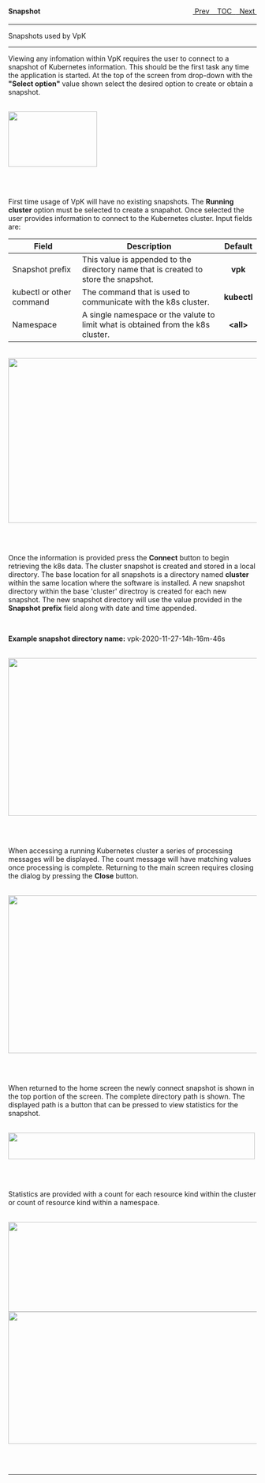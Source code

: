 <topicKey snapshot/>
<topicBack id="topicNext" link="cluster"/>
<topicNext id="topicBack" link="overview"/>

<a style="float: right;" href="javascript:docNextTopic()">&nbsp;&nbsp;Next&nbsp;<i class="fas fa-lg fa-arrow-right"></i></a>
<a style="float: right;" href="javascript:docNextTopic('toc')">&nbsp;&nbsp;TOC&nbsp;&nbsp;</a>
<a style="float: right;" href="javascript:docPrevTopic()"><i class="fas fa-lg fa-arrow-left"></i>&nbsp;Prev&nbsp;&nbsp;</a>

#### Snapshot

---

Snapshots used by VpK

<!-- <div style="margin-left: 150px;">
    <iframe width="700" height="390" src="https://www.youtube.com/embed/7sjFh8N6FrY"></iframe>
</div> -->

---

Viewing any infomation within VpK requires the user to connect to a snapshot of Kubernetes information.  This should be the first task any time the application is started.  At the top of the screen from drop-down with the __"Select option"__ value shown select the desired option to create or obtain a snapshot.  

<br>

<img style="float: center;" src="docs/docimages/dataSourceDropDown.png" width="180" height="112">

<br><br>

First time usage of VpK will have no existing snapshots.  The __Running cluster__ option must be selected to create a snapahot. 
Once selected the user provides information to connect to the Kubernetes cluster.  Input fields are:


| Field | Description | Default |
|---|---|:---:|
| Snapshot prefix | This value is appended to the directory name that is created to store the snapshot. | __vpk__ |
| kubectl or other command | The command that is used to communicate with the k8s cluster. | __kubectl__ |
| Namespace | A single namespace or the valute __<all>__ to limit what is obtained from the k8s cluster.  | __&lt;all&gt;__ |


<br>

<img style="float: center;" src="docs/docimages/clusterConnect.png" width="700" height="334">

<br><br>

Once the information is provided press the __Connect__ button to begin retrieving the k8s data.  The cluster snapshot is created and stored in a local directory.  The base location for all snapshots is a directory named __cluster__ within the same location where the software is installed.  A new snapshot directory within the base 'cluster' directroy is created for each new snapshot.  The new snapshot directory will use the value provided in the __Snapshot prefix__ field along with date and time appended.  

<br>

__Example snapshot directory name:__ vpk-2020-11-27-14h-16m-46s

<br>

<img style="float: center;" src="docs/docimages/snapshotClusterInfo.png" width="700" height="320">

<br><br>


When accessing a running Kubernetes cluster a series of processing messages will be displayed.  The count message will have matching values once processing is complete.  Returning to the main screen requires closing the dialog by pressing the __Close__ button.


<br>

<img style="float: center;" src="docs/docimages/snapshotDone.png" width="700" height="320">

<br><br>



When returned to the home screen the newly connect snapshot is shown in the top portion of the screen.  The complete directory path is shown.  The displayed path is a button that can be pressed to view statistics for the snapshot.

<br>

<img style="float: center;" src="docs/docimages/snapshotName.png" width="500" height="54">

<br><br>

Statistics are provided with a count for each resource kind within the cluster or count of resource kind within a namespace.

<br>

<img style="float: center;" src="docs/docimages/snapshotStatsKind.png" width="700" height="182">

<br>

<img style="float: center;" src="docs/docimages/snapshotStatsNS.png" width="700" height="268">

<br><br>

---

